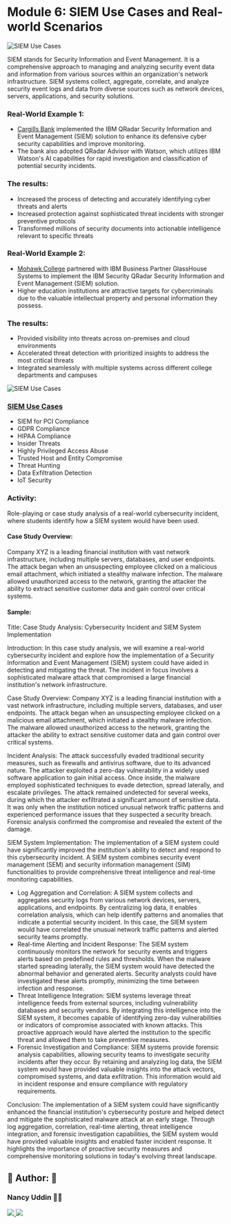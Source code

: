 # Module 6: SIEM Use Cases and Real-world Scenarios




![SIEM Use Cases](https://drive.google.com/uc?export=view&id=1TyLLs7R-03NzeHy3U8rHcai_bj98_vHR)





SIEM stands for Security Information and Event Management. It is a comprehensive approach to managing and analyzing security event data and information from various sources within an organization's network infrastructure. SIEM systems collect, aggregate, correlate, and analyze security event logs and data from diverse sources such as network devices, servers, applications, and security solutions. 
### Real-World Example 1:
- [Cargills Bank](https://www.ibm.com/case-studies/cargills-bank-ltd) implemented the IBM QRadar Security Information and Event Management (SIEM) solution to enhance its defensive cyber security capabilities and improve monitoring.
- The bank also adopted QRadar Advisor with Watson, which utilizes IBM Watson's AI capabilities for rapid investigation and classification of potential security incidents.
### The results: 
- Increased the process of detecting and accurately identifying cyber threats and alerts
- Increased protection against sophisticated threat incidents with stronger preventive protocols
- Transformed millions of security documents into actionable intelligence relevant to specific threats

### Real-World Example 2:
- [Mohawk College](https://www.ibm.com/case-studies/mohawk-college-security-qradar) partnered with IBM Business Partner GlassHouse Systems to implement the IBM Security QRadar Security Information and Event Management (SIEM) solution.
- Higher education institutions are attractive targets for cybercriminals due to the valuable intellectual property and personal information they possess.

### The results:  
- Provided visibility into threats across on-premises and cloud environments
- Accelerated threat detection with prioritized insights to address the most critical threats
- Integrated seamlessly with multiple systems across different college departments and campuses


![SIEM Use Cases](https://drive.google.com/uc?export=view&id=1FJDUtStayTSpfSHKMmdW2L-wSiDSRmaM)

### [SIEM Use Cases](https://www.exabeam.com/explainers/siem/siem-use-cases/)
- SIEM for PCI Compliance
- GDPR Compliance
- HIPAA Compliance
- Insider Threats
- Highly Privileged Access Abuse
- Trusted Host and Entity Compromise
- Threat Hunting
- Data Exfiltration Detection
- IoT Security

### Activity: 
Role-playing or case study analysis of a real-world cybersecurity incident, where students identify how a SIEM system would have been used. 

#### Case Study Overview:
Company XYZ is a leading financial institution with vast network infrastructure, including multiple servers, databases, and user endpoints. The attack began when an unsuspecting employee clicked on a malicious email attachment, which initiated a stealthy malware infection. The malware allowed unauthorized access to the network, granting the attacker the ability to extract sensitive customer data and gain control over critical systems.

#### Sample:
Title: Case Study Analysis: Cybersecurity Incident and SIEM System Implementation

Introduction:
In this case study analysis, we will examine a real-world cybersecurity incident and explore how the implementation of a Security Information and Event Management (SIEM) system could have aided in detecting and mitigating the threat. The incident in focus involves a sophisticated malware attack that compromised a large financial institution's network infrastructure.

Case Study Overview:
Company XYZ is a leading financial institution with a vast network infrastructure, including multiple servers, databases, and user endpoints. The attack began when an unsuspecting employee clicked on a malicious email attachment, which initiated a stealthy malware infection. The malware allowed unauthorized access to the network, granting the attacker the ability to extract sensitive customer data and gain control over critical systems.

Incident Analysis:
The attack successfully evaded traditional security measures, such as firewalls and antivirus software, due to its advanced nature. The attacker exploited a zero-day vulnerability in a widely used software application to gain initial access. Once inside, the malware employed sophisticated techniques to evade detection, spread laterally, and escalate privileges.
The attack remained undetected for several weeks, during which the attacker exfiltrated a significant amount of sensitive data. It was only when the institution noticed unusual network traffic patterns and experienced performance issues that they suspected a security breach. Forensic analysis confirmed the compromise and revealed the extent of the damage.

SIEM System Implementation:
The implementation of a SIEM system could have significantly improved the institution's ability to detect and respond to this cybersecurity incident. A SIEM system combines security event management (SEM) and security information management (SIM) functionalities to provide comprehensive threat intelligence and real-time monitoring capabilities.

- Log Aggregation and Correlation: A SIEM system collects and aggregates security logs from various network devices, servers, applications, and endpoints. By centralizing log data, it enables correlation analysis, which can help identify patterns and anomalies that indicate a potential security incident. In this case, the SIEM system would have correlated the unusual network traffic patterns and alerted security teams promptly.
- Real-time Alerting and Incident Response: The SIEM system continuously monitors the network for security events and triggers alerts based on predefined rules and thresholds. When the malware started spreading laterally, the SIEM system would have detected the abnormal behavior and generated alerts. Security analysts could have investigated these alerts promptly, minimizing the time between infection and response.
- Threat Intelligence Integration: SIEM systems leverage threat intelligence feeds from external sources, including vulnerability databases and security vendors. By integrating this intelligence into the SIEM system, it becomes capable of identifying zero-day vulnerabilities or indicators of compromise associated with known attacks. This proactive approach would have alerted the institution to the specific threat and allowed them to take preventive measures.
- Forensic Investigation and Compliance: SIEM systems provide forensic analysis capabilities, allowing security teams to investigate security incidents after they occur. By retaining and analyzing log data, the SIEM system would have provided valuable insights into the attack vectors, compromised systems, and data exfiltration. This information would aid in incident response and ensure compliance with regulatory requirements.

Conclusion:
The implementation of a SIEM system could have significantly enhanced the financial institution's cybersecurity posture and helped detect and mitigate the sophisticated malware attack at an early stage. Through log aggregation, correlation, real-time alerting, threat intelligence integration, and forensic investigation capabilities, the SIEM system would have provided valuable insights and enabled faster incident response. It highlights the importance of proactive security measures and comprehensive monitoring solutions in today's evolving threat landscape.





## 🔗 Author: 👐

### Nancy Uddin 👩‍💻

<p>
  <a href="https://www.linkedin.com/in/nancy-uddin/">
    <img src="https://skillicons.dev/icons?i=linkedin" />
  </a>  
    <a href="https://github.com/nancyuddin">
    <img src="https://skillicons.dev/icons?i=github" />
  </a>
</p>
